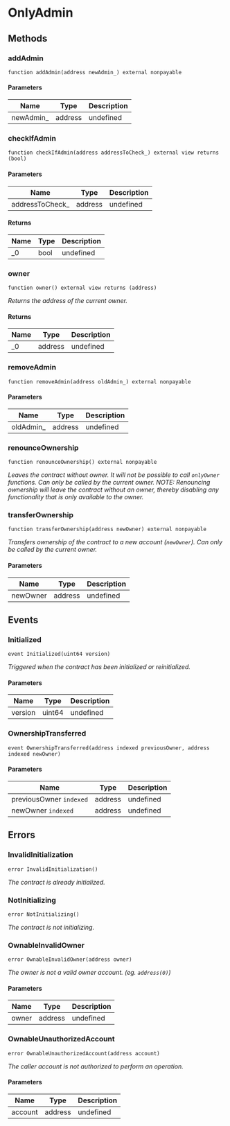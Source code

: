 # OnlyAdmin









## Methods

### addAdmin

```solidity
function addAdmin(address newAdmin_) external nonpayable
```





#### Parameters

| Name | Type | Description |
|---|---|---|
| newAdmin_ | address | undefined |

### checkIfAdmin

```solidity
function checkIfAdmin(address addressToCheck_) external view returns (bool)
```





#### Parameters

| Name | Type | Description |
|---|---|---|
| addressToCheck_ | address | undefined |

#### Returns

| Name | Type | Description |
|---|---|---|
| _0 | bool | undefined |

### owner

```solidity
function owner() external view returns (address)
```



*Returns the address of the current owner.*


#### Returns

| Name | Type | Description |
|---|---|---|
| _0 | address | undefined |

### removeAdmin

```solidity
function removeAdmin(address oldAdmin_) external nonpayable
```





#### Parameters

| Name | Type | Description |
|---|---|---|
| oldAdmin_ | address | undefined |

### renounceOwnership

```solidity
function renounceOwnership() external nonpayable
```



*Leaves the contract without owner. It will not be possible to call `onlyOwner` functions. Can only be called by the current owner. NOTE: Renouncing ownership will leave the contract without an owner, thereby disabling any functionality that is only available to the owner.*


### transferOwnership

```solidity
function transferOwnership(address newOwner) external nonpayable
```



*Transfers ownership of the contract to a new account (`newOwner`). Can only be called by the current owner.*

#### Parameters

| Name | Type | Description |
|---|---|---|
| newOwner | address | undefined |



## Events

### Initialized

```solidity
event Initialized(uint64 version)
```



*Triggered when the contract has been initialized or reinitialized.*

#### Parameters

| Name | Type | Description |
|---|---|---|
| version  | uint64 | undefined |

### OwnershipTransferred

```solidity
event OwnershipTransferred(address indexed previousOwner, address indexed newOwner)
```





#### Parameters

| Name | Type | Description |
|---|---|---|
| previousOwner `indexed` | address | undefined |
| newOwner `indexed` | address | undefined |



## Errors

### InvalidInitialization

```solidity
error InvalidInitialization()
```



*The contract is already initialized.*


### NotInitializing

```solidity
error NotInitializing()
```



*The contract is not initializing.*


### OwnableInvalidOwner

```solidity
error OwnableInvalidOwner(address owner)
```



*The owner is not a valid owner account. (eg. `address(0)`)*

#### Parameters

| Name | Type | Description |
|---|---|---|
| owner | address | undefined |

### OwnableUnauthorizedAccount

```solidity
error OwnableUnauthorizedAccount(address account)
```



*The caller account is not authorized to perform an operation.*

#### Parameters

| Name | Type | Description |
|---|---|---|
| account | address | undefined |


